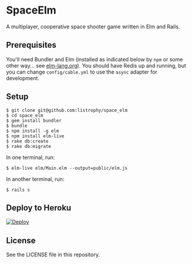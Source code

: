 # SpaceElm

A multiplayer, cooperative space shooter game written in Elm and Rails.

## Prerequisites

You'll need Bundler and Elm (installed as indicated below by `npm` or some other way... see [elm-lang.org](http://elm-lang.org/)). You should have Redis up and running, but you can change `config/cable.yml` to use the `async` adapter for development.

## Setup

    $ git clone git@github.com:listrophy/space_elm
    $ cd space_elm
    $ gem install bundler
    $ bundle
    $ npm install -g elm
    $ npm install elm-live
    $ rake db:create
    $ rake db:migrate

In one terminal, run:

    $ elm-live elm/Main.elm --output=public/elm.js

In another terminal, run:

    $ rails s

## Deploy to Heroku

[![Deploy](https://www.herokucdn.com/deploy/button.svg)](https://heroku.com/deploy)

## License

See the LICENSE file in this repository.
